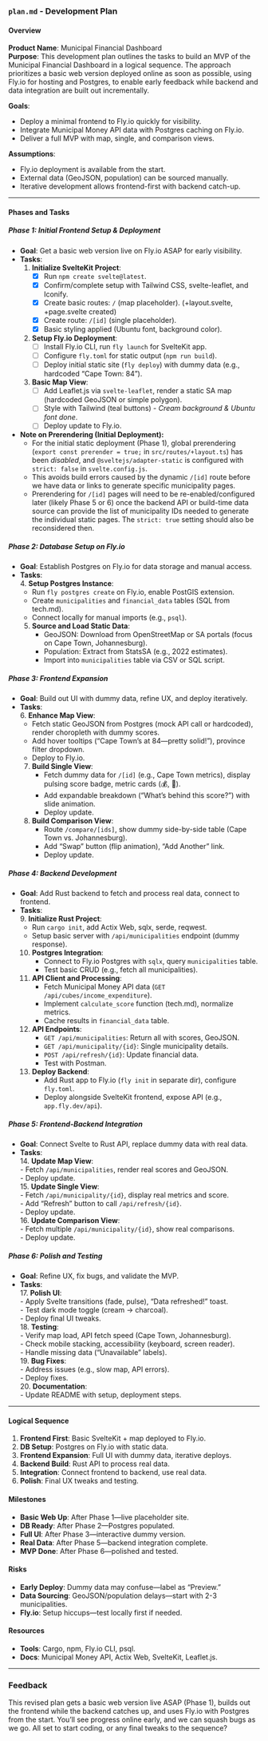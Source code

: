 ### `plan.md` - Development Plan

#### Overview
**Product Name**: Municipal Financial Dashboard  
**Purpose**: This development plan outlines the tasks to build an MVP of the Municipal Financial Dashboard in a logical sequence. The approach prioritizes a basic web version deployed online as soon as possible, using Fly.io for hosting and Postgres, to enable early feedback while backend and data integration are built out incrementally.

**Goals**:  
- Deploy a minimal frontend to Fly.io quickly for visibility.  
- Integrate Municipal Money API data with Postgres caching on Fly.io.  
- Deliver a full MVP with map, single, and comparison views.

**Assumptions**:  
- Fly.io deployment is available from the start.  
- External data (GeoJSON, population) can be sourced manually.  
- Iterative development allows frontend-first with backend catch-up.

---

#### Phases and Tasks

##### Phase 1: Initial Frontend Setup & Deployment
- **Goal**: Get a basic web version live on Fly.io ASAP for early visibility.  
- **Tasks**:  
  1. **Initialize SvelteKit Project**:  
     - [x] Run `npm create svelte@latest`.  
     - [x] Confirm/complete setup with Tailwind CSS, svelte-leaflet, and Iconify.  
     - [x] Create basic routes: `/` (map placeholder). (+layout.svelte, +page.svelte created)
     - [x] Create route: `/[id]` (single placeholder).  
     - [x] Basic styling applied (Ubuntu font, background color).
  2. **Setup Fly.io Deployment**:  
     - [ ] Install Fly.io CLI, run `fly launch` for SvelteKit app.  
     - [ ] Configure `fly.toml` for static output (`npm run build`).  
     - [ ] Deploy initial static site (`fly deploy`) with dummy data (e.g., hardcoded “Cape Town: 84”).  
  3. **Basic Map View**:  
     - [ ] Add Leaflet.js via `svelte-leaflet`, render a static SA map (hardcoded GeoJSON or simple polygon).  
     - [ ] Style with Tailwind (teal buttons) - *Cream background & Ubuntu font done*.  
     - [ ] Deploy update to Fly.io.  
- **Note on Prerendering (Initial Deployment):**
    *   For the initial static deployment (Phase 1), global prerendering (`export const prerender = true;` in `src/routes/+layout.ts`) has been *disabled*, and `@sveltejs/adapter-static` is configured with `strict: false` in `svelte.config.js`.
    *   This avoids build errors caused by the dynamic `/[id]` route before we have data or links to generate specific municipality pages.
    *   Prerendering for `/[id]` pages will need to be re-enabled/configured later (likely Phase 5 or 6) once the backend API or build-time data source can provide the list of municipality IDs needed to generate the individual static pages. The `strict: true` setting should also be reconsidered then.

##### Phase 2: Database Setup on Fly.io
- **Goal**: Establish Postgres on Fly.io for data storage and manual access.  
- **Tasks**:  
  4. **Setup Postgres Instance**:  
     - Run `fly postgres create` on Fly.io, enable PostGIS extension.  
     - Create `municipalities` and `financial_data` tables (SQL from tech.md).  
     - Connect locally for manual imports (e.g., `psql`).  
  5. **Source and Load Static Data**:  
     - GeoJSON: Download from OpenStreetMap or SA portals (focus on Cape Town, Johannesburg).  
     - Population: Extract from StatsSA (e.g., 2022 estimates).  
     - Import into `municipalities` table via CSV or SQL script.  

##### Phase 3: Frontend Expansion
- **Goal**: Build out UI with dummy data, refine UX, and deploy iteratively.  
- **Tasks**:  
  6. **Enhance Map View**:  
     - Fetch static GeoJSON from Postgres (mock API call or hardcoded), render choropleth with dummy scores.  
     - Add hover tooltips (“Cape Town’s at 84—pretty solid!”), province filter dropdown.  
     - Deploy to Fly.io.  
  7. **Build Single View**:  
     - Fetch dummy data for `/[id]` (e.g., Cape Town metrics), display pulsing score badge, metric cards (💰, 🏡).  
     - Add expandable breakdown (“What’s behind this score?”) with slide animation.  
     - Deploy update.  
  8. **Build Comparison View**:  
     - Route `/compare/[ids]`, show dummy side-by-side table (Cape Town vs. Johannesburg).  
     - Add “Swap” button (flip animation), “Add Another” link.  
     - Deploy update.  

##### Phase 4: Backend Development
- **Goal**: Add Rust backend to fetch and process real data, connect to frontend.  
- **Tasks**:  
  9. **Initialize Rust Project**:  
     - Run `cargo init`, add Actix Web, sqlx, serde, reqwest.  
     - Setup basic server with `/api/municipalities` endpoint (dummy response).  
  10. **Postgres Integration**:  
      - Connect to Fly.io Postgres with `sqlx`, query `municipalities` table.  
      - Test basic CRUD (e.g., fetch all municipalities).  
  11. **API Client and Processing**:  
      - Fetch Municipal Money API data (`GET /api/cubes/income_expenditure`).  
      - Implement `calculate_score` function (tech.md), normalize metrics.  
      - Cache results in `financial_data` table.  
  12. **API Endpoints**:  
      - `GET /api/municipalities`: Return all with scores, GeoJSON.  
      - `GET /api/municipality/{id}`: Single municipality details.  
      - `POST /api/refresh/{id}`: Update financial data.  
      - Test with Postman.  
  13. **Deploy Backend**:  
      - Add Rust app to Fly.io (`fly init` in separate dir), configure `fly.toml`.  
      - Deploy alongside SvelteKit frontend, expose API (e.g., `app.fly.dev/api`).  

##### Phase 5: Frontend-Backend Integration
- **Goal**: Connect Svelte to Rust API, replace dummy data with real data.  
- **Tasks**:  
  14. **Update Map View**:  
      - Fetch `/api/municipalities`, render real scores and GeoJSON.  
      - Deploy update.  
  15. **Update Single View**:  
      - Fetch `/api/municipality/{id}`, display real metrics and score.  
      - Add “Refresh” button to call `/api/refresh/{id}`.  
      - Deploy update.  
  16. **Update Comparison View**:  
      - Fetch multiple `/api/municipality/{id}`, show real comparisons.  
      - Deploy update.  

##### Phase 6: Polish and Testing
- **Goal**: Refine UX, fix bugs, and validate the MVP.  
- **Tasks**:  
  17. **Polish UI**:  
      - Apply Svelte transitions (fade, pulse), “Data refreshed!” toast.  
      - Test dark mode toggle (cream → charcoal).  
      - Deploy final UI tweaks.  
  18. **Testing**:  
      - Verify map load, API fetch speed (Cape Town, Johannesburg).  
      - Check mobile stacking, accessibility (keyboard, screen reader).  
      - Handle missing data (“Unavailable” labels).  
  19. **Bug Fixes**:  
      - Address issues (e.g., slow map, API errors).  
      - Deploy fixes.  
  20. **Documentation**:  
      - Update README with setup, deployment steps.

---

#### Logical Sequence
1. **Frontend First**: Basic SvelteKit + map deployed to Fly.io.  
2. **DB Setup**: Postgres on Fly.io with static data.  
3. **Frontend Expansion**: Full UI with dummy data, iterative deploys.  
4. **Backend Build**: Rust API to process real data.  
5. **Integration**: Connect frontend to backend, use real data.  
6. **Polish**: Final UX tweaks and testing.

#### Milestones
- **Basic Web Up**: After Phase 1—live placeholder site.  
- **DB Ready**: After Phase 2—Postgres populated.  
- **Full UI**: After Phase 3—interactive dummy version.  
- **Real Data**: After Phase 5—backend integration complete.  
- **MVP Done**: After Phase 6—polished and tested.

#### Risks
- **Early Deploy**: Dummy data may confuse—label as “Preview.”  
- **Data Sourcing**: GeoJSON/population delays—start with 2-3 municipalities.  
- **Fly.io**: Setup hiccups—test locally first if needed.

#### Resources
- **Tools**: Cargo, npm, Fly.io CLI, psql.  
- **Docs**: Municipal Money API, Actix Web, SvelteKit, Leaflet.js.

---

### Feedback
This revised plan gets a basic web version live ASAP (Phase 1), builds out the frontend while the backend catches up, and uses Fly.io with Postgres from the start. You’ll see progress online early, and we can squash bugs as we go. All set to start coding, or any final tweaks to the sequence?
